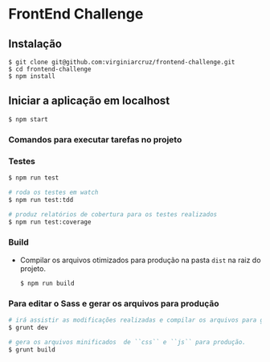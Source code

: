 # FrontEnd Challenge

## Instalação

    $ git clone git@github.com:virginiarcruz/frontend-challenge.git
    $ cd frontend-challenge
    $ npm install

## Iniciar a aplicação em localhost

    $ npm start


### Comandos para executar tarefas no projeto


### Testes
``` bash
$ npm run test

# roda os testes em watch
$ npm run test:tdd

# produz relatórios de cobertura para os testes realizados
$ npm run test:coverage
```


### Build

  - Compilar os arquivos otimizados para produção na pasta ``dist`` na raiz do projeto.

        $ npm run build


### Para editar o Sass e gerar os arquivos para produção

```bash
# irá assistir as modificações realizadas e compilar os arquivos para gerar o css da aplicação.
$ grunt dev

# gera os arquivos minificados  de ``css`` e ``js`` para produção.
$ grunt build
```


